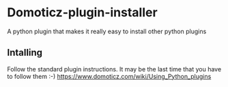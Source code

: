 # Domoticz-plugin-installer
A python plugin that makes it really easy to install other python plugins

## Intalling
Follow the standard plugin instructions. It may be the last time that you have to follow them :-)
https://www.domoticz.com/wiki/Using_Python_plugins

